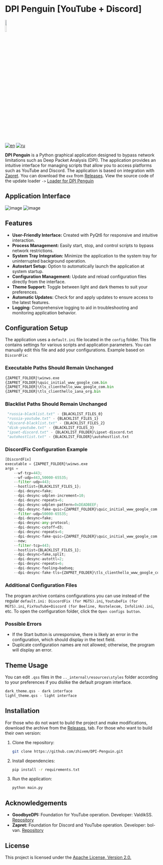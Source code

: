 # DPI Penguin [YouTube + Discord]

<img src="https://github.com/zhivem/DPI-Penguin/blob/main/resources/icon/newicon.ico" width=10% height=10%>

[![en](https://img.shields.io/badge/lang-en-red.svg)](./README.EN.md)
[![ru](https://img.shields.io/badge/lang-ru-green.svg)](./README.md)

**DPI Penguin** is a Python graphical application designed to bypass network limitations such as Deep Packet Analysis (DPI). The application provides an intuitive interface for managing scripts that allow you to access platforms such as YouTube and Discord. The application is based on integration with [Zapret](https://github.com/bol-van/zapret ). You can download the `exe` from [Releases](https://github.com/zhivem/DPI-Penguin/releases ). View the source code of the update loader `->` [Loader for DPI Penguin](https://github.com/zhivem/Loader-for-DPI-Penguin )

## Application Interface
![image](https://github.com/user-attachments/assets/9224d38d-ffd8-4e14-b6d2-ef8ee49d530f)
![image](https://github.com/user-attachments/assets/6144cd0e-52cd-4e4d-a167-42e2a8354a46)

## Features

- **User-Friendly Interface:** Created with PyQt6 for responsive and intuitive interaction.
- **Process Management:** Easily start, stop, and control scripts to bypass network restrictions.
- **System Tray Integration:** Minimize the application to the system tray for uninterrupted background operation.
- **Autostart Setup:** Option to automatically launch the application at system startup.
- **Configuration Management:** Update and reload configuration files directly from the interface.
- **Theme Support:** Toggle between light and dark themes to suit your preferences.
- **Automatic Updates:** Check for and apply updates to ensure access to the latest features.
- **Logging:** Comprehensive logging to aid in troubleshooting and monitoring application behavior.

## Configuration Setup

The application uses a `default.ini` file located in the `config` folder. This file contains settings for various scripts and application parameters. You can manually edit this file and add your configurations. Example based on `DiscordFix`:

### Executable Paths Should Remain Unchanged

```py
{ZAPRET_FOLDER}\winws.exe
{ZAPRET_FOLDER}\quic_initial_www_google_com.bin 
{ZAPRET_FOLDER}\tls_clienthello_www_google_com.bin
{ZAPRET_FOLDER}\tls_clienthello_iana_org.bin
```

### Blacklist Paths Should Remain Unchanged

```py
 "russia-blacklist.txt" - {BLACKLIST_FILES_0}
 "russia-youtube.txt" - {BLACKLIST_FILES_1}
 "discord-blacklist.txt" - {BLACKLIST_FILES_2}
 "disk-youtube.txt" - {BLACKLIST_FILES_3}
 "ipset-discord.txt" - {BLACKLIST_FOLDER}\ipset-discord.txt
 "autohostlist.txt" - {BLACKLIST_FOLDER}\autohostlist.txt 
```

### DiscordFix Configuration Example

```py
[DiscordFix]
executable = {ZAPRET_FOLDER}\winws.exe
args = 
    --wf-tcp=443;
    --wf-udp=443,50000-65535; 
    --filter-udp=443;
    --hostlist={BLACKLIST_FILES_1}; 
    --dpi-desync=fake; 
    --dpi-desync-udplen-increment=10;  
    --dpi-desync-repeats=6; 
    --dpi-desync-udplen-pattern=0xDEADBEEF; 
    --dpi-desync-fake-quic={ZAPRET_FOLDER}\quic_initial_www_google_com.bin;  
    --filter-udp=50000-65535; 
    --dpi-desync=fake;
    --dpi-desync-any-protocol;
    --dpi-desync-cutoff=d3; 
    --dpi-desync-repeats=6; 
    --dpi-desync-fake-quic={ZAPRET_FOLDER}\quic_initial_www_google_com.bin;
    --new; 
    --filter-tcp=443; 
    --hostlist={BLACKLIST_FILES_1}; 
    --dpi-desync=fake,split;
    --dpi-desync-autottl=2;  
    --dpi-desync-repeats=6; 
    --dpi-desync-fooling=badseq; 
    --dpi-desync-fake-tls={ZAPRET_FOLDER}\tls_clienthello_www_google_com.bin; 
```

### Additional Configuration Files

The program archive contains configurations you can use instead of the regular `default.ini: DiscordFix (for MGTS).ini`, `YoutubeFix (for MGTS).ini`, `FixYouTube+Discord (for Beeline, Rostelecom, Infolink).ini`, etc. To open the configuration folder, click the `Open configs button`.

### Possible Errors

- If the Start button is unresponsive, there is likely an error in the configuration, which should display in the text field.
- Duplicate configuration names are not allowed; otherwise, the program will display an error.

## Theme Usage

You can edit `.qss` files in the `.._internal\resources\styles` folder according to your preferences if you dislike the default program interface.

```py
dark_theme.qss - dark interface
light_theme.qss - light interface
```

## Installation

For those who do not want to build the project and make modifications, download the archive from the [Releases](https://github.com/zhivem/DPI-Penguin/releases), tab. For those who want to build their own version:

1. Clone the repository:

    ```bash
    git clone https://github.com/zhivem/DPI-Penguin.git 
    ```

2. Install dependencies:

    ```bash
    pip install -r requirements.txt
    ```

3. Run the application:

    ```bash
    python main.py
    ```

## Acknowledgements

- **GoodbyeDPI:** Foundation for YouTube operation. Developer: ValdikSS. [Repository](https://github.com/ValdikSS/GoodbyeDPI)
- **Zapret:** Foundation for Discord and YouTube operation. Developer: bol-van. [Repository](https://github.com/bol-van/zapret)

## License 

This project is licensed under the [Apache License, Version 2.0.](https://raw.githubusercontent.com/zhivem/DPI-Penguin/refs/heads/main/LICENSE.md)

